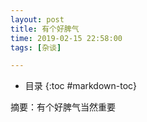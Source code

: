 ```yaml
---
layout: post
title: 有个好脾气 
time: 2019-02-15 22:58:00 
tags: [杂谈] 

---
```

* 目录
{:toc #markdown-toc}

摘要：有个好脾气当然重要
